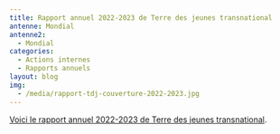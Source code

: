 ```yaml
---
title: Rapport annuel 2022-2023 de Terre des jeunes transnational
antenne: Mondial
antenne2:
  - Mondial
categories:
  - Actions internes
  - Rapports annuels
layout: blog
img:
  - /media/rapport-tdj-couverture-2022-2023.jpg
---
```

<a href="https://contenu.terredesjeunes.org/media/tdj_rapport_annuel_sept_2022_a_sept_2023-v3.pdf?ac">Voici le rapport annuel 2022-2023 de Terre des jeunes transnational</a>.
